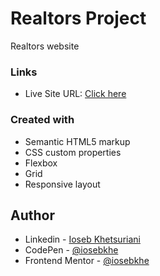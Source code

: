 # Realtors Project

Realtors website


### Links

- Live Site URL: [Click here](https://realtors-iosebkhe.netlify.app/)

### Created with

- Semantic HTML5 markup
- CSS custom properties
- Flexbox
- Grid
- Responsive layout

## Author

- Linkedin - [Ioseb Khetsuriani](https://www.linkedin.com/in/ioseb-khetsuriani-1831801b5/)
- CodePen - [@iosebkhe](https://codepen.io/iosebkhe)
- Frontend Mentor - [@iosebkhe](https://www.frontendmentor.io/profile/iosebkhe)

